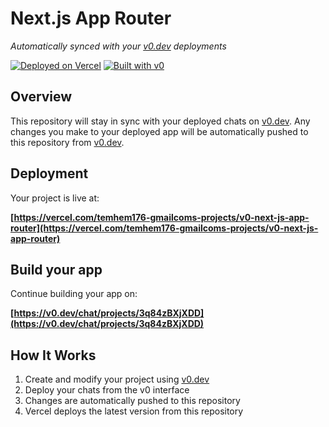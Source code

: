 # Next.js App Router

*Automatically synced with your [v0.dev](https://v0.dev) deployments*

[![Deployed on Vercel](https://img.shields.io/badge/Deployed%20on-Vercel-black?style=for-the-badge&logo=vercel)](https://vercel.com/temhem176-gmailcoms-projects/v0-next-js-app-router)
[![Built with v0](https://img.shields.io/badge/Built%20with-v0.dev-black?style=for-the-badge)](https://v0.dev/chat/projects/3q84zBXjXDD)

## Overview

This repository will stay in sync with your deployed chats on [v0.dev](https://v0.dev).
Any changes you make to your deployed app will be automatically pushed to this repository from [v0.dev](https://v0.dev).

## Deployment

Your project is live at:

**[https://vercel.com/temhem176-gmailcoms-projects/v0-next-js-app-router](https://vercel.com/temhem176-gmailcoms-projects/v0-next-js-app-router)**

## Build your app

Continue building your app on:

**[https://v0.dev/chat/projects/3q84zBXjXDD](https://v0.dev/chat/projects/3q84zBXjXDD)**

## How It Works

1. Create and modify your project using [v0.dev](https://v0.dev)
2. Deploy your chats from the v0 interface
3. Changes are automatically pushed to this repository
4. Vercel deploys the latest version from this repository